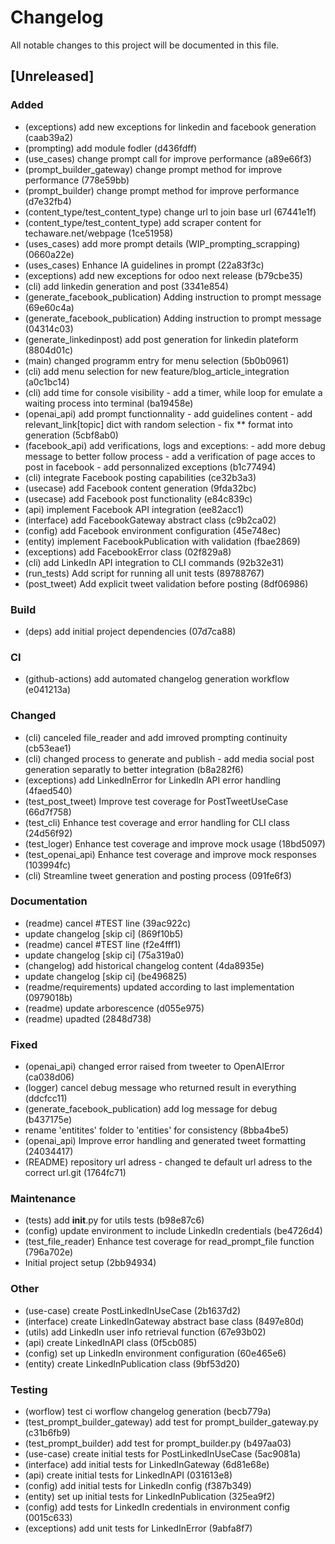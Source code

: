 # Changelog

All notable changes to this project will be documented in this file.


## [Unreleased]


### Added

- (exceptions) add new exceptions for linkedin and facebook generation (caab39a2)
- (prompting) add module fodler (d436fdff)
- (use_cases) change prompt call for improve performance (a89e66f3)
- (prompt_builder_gateway) change prompt method for improve performance (778e59bb)
- (prompt_builder) change prompt method for improve performance (d7e32fb4)
- (content_type/test_content_type) change url to join base url (67441e1f)
- (content_type/test_content_type) add scraper content for techaware.net/webpage (1ce51958)
- (uses_cases) add more prompt details (WIP_prompting_scrapping) (0660a22e)
- (uses_cases) Enhance IA guidelines in prompt (22a83f3c)
- (exceptions) add new exceptions for odoo next release (b79cbe35)
- (cli) add linkedin generation and post (3341e854)
- (generate_facebook_publication) Adding instruction to prompt message (69e60c4a)
- (generate_facebook_publication) Adding instruction to prompt message (04314c03)
- (generate_linkedinpost) add post generation for linkedin plateform (8804d01c)
- (main) changed programm entry for menu selection (5b0b0961)
- (cli) add menu selection for new feature/blog_article_integration (a0c1bc14)
- (cli) add time for console visibility - add a timer, while loop for emulate a waiting process into terminal (ba19458e)
- (openai_api) add prompt functionnality - add guidelines content - add relevant_link[topic] dict with random selection - fix ** format into generation (5cbf8ab0)
- (facebook_api) add verifications, logs and exceptions: - add more debug message to better follow process - add a verification of page acces to post in facebook - add personnalized exceptions (b1c77494)
- (cli) integrate Facebook posting capabilities (ce32b3a3)
- (usecase) add Facebook content generation (9fda32bc)
- (usecase) add Facebook post functionality (e84c839c)
- (api) implement Facebook API integration (ee82acc1)
- (interface) add FacebookGateway abstract class (c9b2ca02)
- (config) add Facebook environment configuration (45e748ec)
- (entity) implement FacebookPublication with validation (fbae2869)
- (exceptions) add FacebookError class (02f829a8)
- (cli) add LinkedIn API integration to CLI commands (92b32e31)
- (run_tests) Add script for running all unit tests (89788767)
- (post_tweet) Add explicit tweet validation before posting (8df06986)

### Build

- (deps) add initial project dependencies (07d7ca88)

### CI

- (github-actions) add automated changelog generation workflow (e041213a)

### Changed

- (cli) canceled file_reader and add imroved prompting continuity (cb53eae1)
- (cli) changed process to generate and publish - add media social post generation separatly to better integration (b8a282f6)
- (exceptions) add LinkedInError for LinkedIn API error handling (4faed540)
- (test_post_tweet) Improve test coverage for PostTweetUseCase (66d7f758)
- (test_cli) Enhance test coverage and error handling for CLI class (24d56f92)
- (test_loger) Enhance test coverage and improve mock usage (18bd5097)
- (test_openai_api) Enhance test coverage and improve mock responses (103994fc)
- (cli) Streamline tweet generation and posting process (091fe6f3)

### Documentation

- (readme) cancel #TEST line (39ac922c)
- update changelog [skip ci] (869f10b5)
- (readme) cancel #TEST line (f2e4fff1)
- update changelog [skip ci] (75a319a0)
- (changelog) add historical changelog content (4da8935e)
- update changelog [skip ci] (be496825)
- (readme/requirements) updated according to last implementation (0979018b)
- (readme) update arborescence (d055e975)
- (readme) upadted (2848d738)

### Fixed

- (openai_api) changed error raised from tweeter to OpenAIError (ca038d06)
- (logger) cancel debug message who returned result in everything (ddcfcc11)
- (generate_facebook_publication) add log message for debug (b437175e)
- rename 'entitites' folder to 'entities' for consistency (8bba4be5)
- (openai_api) Improve error handling and generated tweet formatting (24034417)
- (README) repository url adress - changed te default url adress to the correct url.git (1764fc71)

### Maintenance

- (tests) add __init__.py for utils tests (b98e87c6)
- (config) update environment to include LinkedIn credentials (be4726d4)
- (test_file_reader) Enhance test coverage for read_prompt_file function (796a702e)
- Initial project setup (2bb94934)

### Other

- (use-case) create PostLinkedInUseCase (2b1637d2)
- (interface) create LinkedInGateway abstract base class (8497e80d)
- (utils) add LinkedIn user info retrieval function (67e93b02)
- (api) create LinkedInAPI class (0f5cb085)
- (config) set up LinkedIn environment configuration (60e465e6)
- (entity) create LinkedInPublication class (9bf53d20)

### Testing

- (worflow) test ci worflow changelog generation (becb779a)
- (test_prompt_builder_gateway) add test for prompt_builder_gateway.py (c31b6fb9)
- (test_prompt_builder) add test for prompt_builder.py (b497aa03)
- (use-case) create initial tests for PostLinkedInUseCase (5ac9081a)
- (interface) add initial tests for LinkedInGateway (6d81e68e)
- (api) create initial tests for LinkedInAPI (031613e8)
- (config) add initial tests for LinkedIn config (f387b349)
- (entity) set up initial tests for LinkedInPublication (325ea9f2)
- (config) add tests for LinkedIn credentials in environment config (0015c633)
- (exceptions) add unit tests for LinkedInError (9abfa8f7)